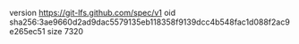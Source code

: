 version https://git-lfs.github.com/spec/v1
oid sha256:3ae9660d2ad9dac5579135eb118358f9139dcc4b548fac1d088f2ac9e265ec51
size 7320

